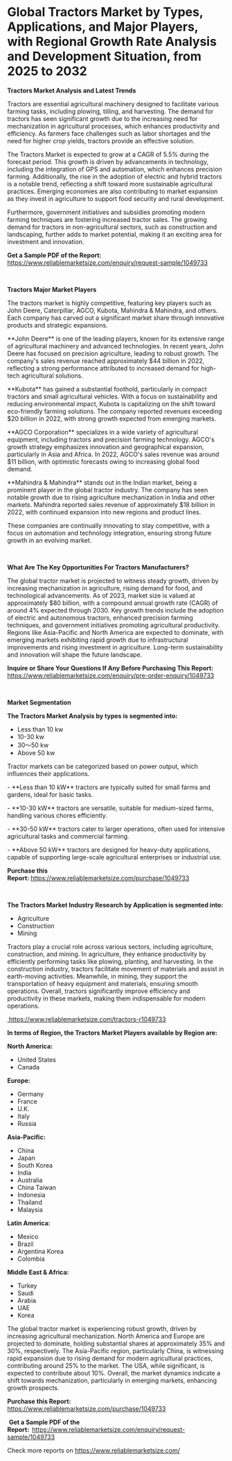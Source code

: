 <p><h1>Global Tractors Market by Types, Applications, and Major Players, with Regional Growth Rate Analysis and Development Situation, from 2025 to 2032</h1></p><p><strong>Tractors Market Analysis and Latest Trends</strong></p>
<p><p>Tractors are essential agricultural machinery designed to facilitate various farming tasks, including plowing, tilling, and harvesting. The demand for tractors has seen significant growth due to the increasing need for mechanization in agricultural processes, which enhances productivity and efficiency. As farmers face challenges such as labor shortages and the need for higher crop yields, tractors provide an effective solution.</p><p>The Tractors Market is expected to grow at a CAGR of 5.5% during the forecast period. This growth is driven by advancements in technology, including the integration of GPS and automation, which enhances precision farming. Additionally, the rise in the adoption of electric and hybrid tractors is a notable trend, reflecting a shift toward more sustainable agricultural practices. Emerging economies are also contributing to market expansion as they invest in agriculture to support food security and rural development. </p><p>Furthermore, government initiatives and subsidies promoting modern farming techniques are fostering increased tractor sales. The growing demand for tractors in non-agricultural sectors, such as construction and landscaping, further adds to market potential, making it an exciting area for investment and innovation.</p></p>
<p><strong>Get a Sample PDF of the Report:&nbsp;</strong> <a href="https://www.reliablemarketsize.com/enquiry/request-sample/1049733?utm_campaign=2216&utm_medium=2&utm_source=Github&utm_content=ia&utm_term=16022025&utm_id=tractors">https://www.reliablemarketsize.com/enquiry/request-sample/1049733</a></p>
<p>&nbsp;</p>
<p><strong>Tractors Major Market Players</strong></p>
<p><p>The tractors market is highly competitive, featuring key players such as John Deere, Caterpillar, AGCO, Kubota, Mahindra & Mahindra, and others. Each company has carved out a significant market share through innovative products and strategic expansions.</p><p>**John Deere** is one of the leading players, known for its extensive range of agricultural machinery and advanced technologies. In recent years, John Deere has focused on precision agriculture, leading to robust growth. The company's sales revenue reached approximately $44 billion in 2022, reflecting a strong performance attributed to increased demand for high-tech agricultural solutions.</p><p>**Kubota** has gained a substantial foothold, particularly in compact tractors and small agricultural vehicles. With a focus on sustainability and reducing environmental impact, Kubota is capitalizing on the shift toward eco-friendly farming solutions. The company reported revenues exceeding $20 billion in 2022, with strong growth expected from emerging markets.</p><p>**AGCO Corporation** specializes in a wide variety of agricultural equipment, including tractors and precision farming technology. AGCO's growth strategy emphasizes innovation and geographical expansion, particularly in Asia and Africa. In 2022, AGCO's sales revenue was around $11 billion, with optimistic forecasts owing to increasing global food demand.</p><p>**Mahindra & Mahindra** stands out in the Indian market, being a prominent player in the global tractor industry. The company has seen notable growth due to rising agriculture mechanization in India and other markets. Mahindra reported sales revenue of approximately $18 billion in 2022, with continued expansion into new regions and product lines.</p><p>These companies are continually innovating to stay competitive, with a focus on automation and technology integration, ensuring strong future growth in an evolving market.</p></p>
<p>&nbsp;</p>
<p><strong>What Are The Key Opportunities For Tractors Manufacturers?</strong></p>
<p><p>The global tractor market is projected to witness steady growth, driven by increasing mechanization in agriculture, rising demand for food, and technological advancements. As of 2023, market size is valued at approximately $80 billion, with a compound annual growth rate (CAGR) of around 4% expected through 2030. Key growth trends include the adoption of electric and autonomous tractors, enhanced precision farming techniques, and government initiatives promoting agricultural productivity. Regions like Asia-Pacific and North America are expected to dominate, with emerging markets exhibiting rapid growth due to infrastructural improvements and rising investment in agriculture. Long-term sustainability and innovation will shape the future landscape.</p></p>
<p><strong>Inquire or Share Your Questions If Any Before Purchasing This Report:</strong> <a href="https://www.reliablemarketsize.com/enquiry/pre-order-enquiry/1049733?utm_campaign=2216&utm_medium=2&utm_source=Github&utm_content=ia&utm_term=16022025&utm_id=tractors">https://www.reliablemarketsize.com/enquiry/pre-order-enquiry/1049733</a></p>
<p>&nbsp;</p>
<p><strong>Market Segmentation</strong></p>
<p><strong>The Tractors Market Analysis by types is segmented into:</strong></p>
<p><ul><li>Less than 10 kw</li><li>10-30 kw</li><li>30～50 kw</li><li>Above 50 kw</li></ul></p>
<p><p>Tractor markets can be categorized based on power output, which influences their applications. </p><p>- **Less than 10 kW** tractors are typically suited for small farms and gardens, ideal for basic tasks.</p><p>- **10-30 kW** tractors are versatile, suitable for medium-sized farms, handling various chores efficiently.</p><p>- **30-50 kW** tractors cater to larger operations, often used for intensive agricultural tasks and commercial farming.</p><p>- **Above 50 kW** tractors are designed for heavy-duty applications, capable of supporting large-scale agricultural enterprises or industrial use.</p></p>
<p><strong>Purchase this Report:&nbsp;</strong><a href="https://www.reliablemarketsize.com/purchase/1049733?utm_campaign=2216&utm_medium=2&utm_source=Github&utm_content=ia&utm_term=16022025&utm_id=tractors">https://www.reliablemarketsize.com/purchase/1049733</a></p>
<p>&nbsp;</p>
<p><strong>The Tractors Market Industry Research by Application is segmented into:</strong></p>
<p><ul><li>Agriculture</li><li>Construction</li><li>Mining</li></ul></p>
<p><p>Tractors play a crucial role across various sectors, including agriculture, construction, and mining. In agriculture, they enhance productivity by efficiently performing tasks like plowing, planting, and harvesting. In the construction industry, tractors facilitate movement of materials and assist in earth-moving activities. Meanwhile, in mining, they support the transportation of heavy equipment and materials, ensuring smooth operations. Overall, tractors significantly improve efficiency and productivity in these markets, making them indispensable for modern operations.</p></p>
<p><a href="https://www.reliablemarketsize.com/tractors-r1049733?utm_campaign=2216&utm_medium=2&utm_source=Github&utm_content=ia&utm_term=16022025&utm_id=tractors">&nbsp;https://www.reliablemarketsize.com/tractors-r1049733</a></p>
<p><strong>In terms of Region, the Tractors Market Players available by Region are:</strong></p>
<p>
    <p> <strong> North America: </strong>
        <ul>
            <li>United States</li>
            <li>Canada</li>
        </ul>
        </p> 
    <p> <strong> Europe: </strong>
        <ul>
            <li>Germany</li>
            <li>France</li>
            <li>U.K.</li>
            <li>Italy</li>
            <li>Russia</li>
        </ul>
        </p> 
    <p> <strong> Asia-Pacific: </strong>
        <ul>
            <li>China</li>
            <li>Japan</li>
            <li>South Korea</li>
            <li>India</li>
            <li>Australia</li>
            <li>China Taiwan</li>
            <li>Indonesia</li>
            <li>Thailand</li>
            <li>Malaysia</li>
        </ul>
        </p> 
    <p> <strong> Latin America: </strong>
        <ul>
            <li>Mexico</li>
            <li>Brazil</li>
            <li>Argentina Korea</li>
            <li>Colombia</li>
        </ul>
        </p> 
    <p> <strong> Middle East & Africa: </strong>
        <ul>
            <li>Turkey</li>
            <li>Saudi</li>
            <li>Arabia</li>
            <li>UAE</li>
            <li>Korea</li>
        </ul>
    </p>
    </p>
<p><p>The global tractor market is experiencing robust growth, driven by increasing agricultural mechanization. North America and Europe are projected to dominate, holding substantial shares at approximately 35% and 30%, respectively. The Asia-Pacific region, particularly China, is witnessing rapid expansion due to rising demand for modern agricultural practices, contributing around 25% to the market. The USA, while significant, is expected to contribute about 10%. Overall, the market dynamics indicate a shift towards mechanization, particularly in emerging markets, enhancing growth prospects.</p></p>
<p><strong>Purchase this Report: </strong><a href="https://www.reliablemarketsize.com/purchase/1049733?utm_campaign=2216&utm_medium=2&utm_source=Github&utm_content=ia&utm_term=16022025&utm_id=tractors">https://www.reliablemarketsize.com/purchase/1049733</a></p>
<p>&nbsp;<strong>Get a Sample PDF of the Report:&nbsp;&nbsp;</strong><a href="https://www.reliablemarketsize.com/enquiry/request-sample/1049733?utm_campaign=2216&utm_medium=2&utm_source=Github&utm_content=ia&utm_term=16022025&utm_id=tractors">https://www.reliablemarketsize.com/enquiry/request-sample/1049733</a></p>
<p><strong></strong></p>
<p>Check more reports on <a href="https://www.reliablemarketsize.com/?utm_campaign=2216&utm_medium=2&utm_source=Github&utm_content=ia&utm_term=16022025&utm_id=tractors">https://www.reliablemarketsize.com/</a></p>